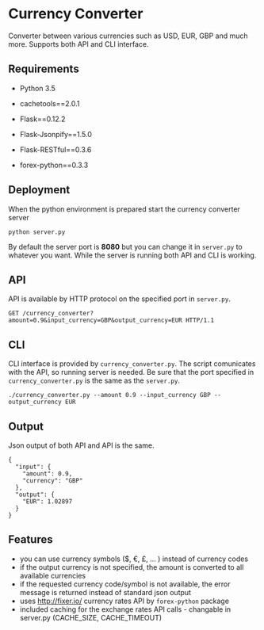 
# Currency Converter

Converter between various currencies such as USD, EUR, GBP and much more. Supports both API and CLI interface.

## Requirements

 - Python 3.5

- cachetools==2.0.1
- Flask==0.12.2
- Flask-Jsonpify==1.5.0
- Flask-RESTful==0.3.6
- forex-python==0.3.3

## Deployment

When the python environment is prepared start the currency converter server
```
python server.py
```
By default the server port is __8080__ but you can change it in `server.py` to whatever you want. While the server is running both API and CLI is working.

## API
API is available by HTTP protocol on the specified port in `server.py`.

```
GET /currency_converter?amount=0.9&input_currency=GBP&output_currency=EUR HTTP/1.1
```

## CLI
CLI interface is provided by `currency_converter.py`. The script comunicates with the API, so running server is needed. Be sure that the port specified in `currency_converter.py` is the same as the `server.py`.

```
./currency_converter.py --amount 0.9 --input_currency GBP --output_currency EUR
```

## Output
Json output of both API and API is the same.
```
{
  "input": {
    "amount": 0.9,
    "currency": "GBP"
  },
  "output": {
    "EUR": 1.02897
  }
}

```

## Features
- you can use currency symbols ($, €, £, ... ) instead of currency codes
- if the output currency is not specified, the amount is converted to all available currencies
- if the requested currency code/symbol is not available, the error message is returned instead of standard json output
- uses http://fixer.io/ currency rates API by  `forex-python` package
- included caching for the exchange rates API calls - changable in server.py (CACHE_SIZE, CACHE_TIMEOUT)
